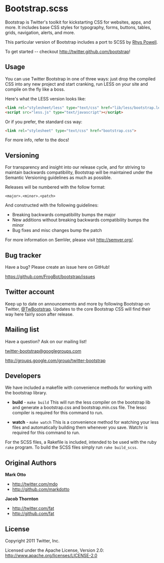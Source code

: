 # Bootstrap.scss #

Bootstrap is Twitter's toolkit for kickstarting CSS for websites, apps, and more. It includes base CSS styles for typography, forms, buttons, tables, grids, navigation, alerts, and more.

This particular version of Bootstrap includes a port to SCSS by [Rhys Powell][rpowell].

[rpowell]: http://rpowell.me/

To get started -- checkout http://twitter.github.com/bootstrap!


## Usage ##

You can use Twitter Bootstrap in one of three ways: just drop the compiled CSS into any new project and start cranking, run LESS on your site and compile on the fly like a boss.

Here's what the LESS version looks like:

``` html
<link rel="stylesheet/less" type="text/css" href="lib/less/bootstrap.less">
<script src="less.js" type="text/javascript"></script>
```

Or if you prefer, the standard css way:

``` html
<link rel="stylesheet" type="text/css" href="bootstrap.css">
```

For more info, refer to the docs!


## Versioning ##

For transparency and insight into our release cycle, and for striving to maintain backwards compatibility, Bootstrap will be maintained under the Semantic Versioning guidelines as much as possible.

Releases will be numbered with the follow format:

`<major>.<minor>.<patch>`

And constructed with the following guidelines:

* Breaking backwards compatibility bumps the major
* New additions without breaking backwards compatibility bumps the minor
* Bug fixes and misc changes bump the patch

For more information on SemVer, please visit http://semver.org/.


## Bug tracker ##

Have a bug? Please create an issue here on GitHub!

https://github.com/FrogBot/bootstrap/issues


## Twitter account ##

Keep up to date on announcements and more by following Bootstrap on Twitter, <a href="http://twitter.com/TwBootstrap">@TwBootstrap</a>. Updates to the core Bootstrap CSS will find their way here fairly soon after release.


## Mailing list ##

Have a question? Ask on our mailing list!

twitter-bootstrap@googlegroups.com

http://groups.google.com/group/twitter-bootstrap


## Developers ##

We have included a makefile with convenience methods for working with the bootstrap library.

+ **build** - `make build`
This will run the less compiler on the bootstrap lib and generate a bootstrap.css and bootstrap.min.css file.
The lessc compiler is required for this command to run.

+ **watch** - `make watch`
This is a convenience method for watching your less files and automatically building them whenever you save.
Watchr is required for this command to run.

For the SCSS files, a Rakefile is included, intended to be used with the ruby `rake` program. To build the SCSS files simply run `rake build_scss`.


## Original Authors ##

**Mark Otto**

+ http://twitter.com/mdo
+ http://github.com/markdotto

**Jacob Thornton**

+ http://twitter.com/fat
+ http://github.com/fat


## License ##

Copyright 2011 Twitter, Inc.

Licensed under the Apache License, Version 2.0: http://www.apache.org/licenses/LICENSE-2.0